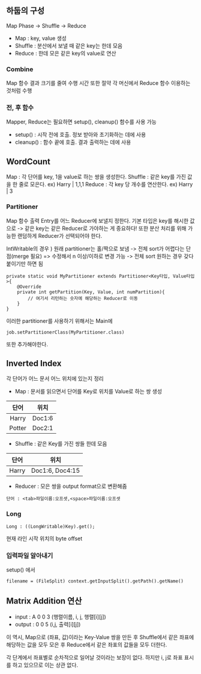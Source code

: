 ## 하둡의 구성

Map Phase -> Shuffle -> Reduce

- Map : key, value 생성
- Shuffle : 분산에서 보낼 때 같은 key는 한데 모음
- Reduce : 한데 모은 같은 key의 value로 연산

### Combine
 Map 함수 결과 크기를 줄여 수행 시간 또한 절약
각 머신에서 Reduce 함수 이용하는 것처럼 수행

### 전, 후 함수
Mapper, Reduce는 필요하면 setup(), cleanup() 함수를 사용 가능
- setup() : 시작 전에 호출. 정보 받아와 초기화하는 데에 사용
- cleanup() : 함수 끝에 호출. 결과 출력하는 데에 사용


## WordCount
Map : 각 단어를 key, 1을 value로 하는 쌍을 생성한다.
Shuffle : 같은 key를 가진 값을 한 줄로 모은다. ex) Harry | 1,1,1
Reduce : 각 key 당 개수를 연산한다. ex) Harry | 3

### Partitioner
Map 함수 출력 Entry를 어느 Reducer에 보낼지 정한다.
기본 타입은 key를 해시한 값으로 -> 같은 key는 같은 Reducer로 가야하는 게 중요하다!
또한 분산 처리를 위해 가능한 랜덤하게 Reducer가 선택되어야 한다.

IntWritable의 경우 ) 
원래 partitioner는 홀/짝으로 보냄 -> 전체 sort가 어렵다는 단점(merge 필요)
=> 수정해서 n 이상/이하로 변경 가능 -> 전체 sort 원하는 경우 갖다 붙이기만 하면 됨

```
private static void MyPartitioner extends Partitioner<Key타입, Value타입>{
	@Override
	private int getPartition(Key, Value, int numPartition){
		// 여기서 리턴하는 숫자에 해당하는 Reducer로 이동
	}
}
```

이러한 partitioner를 사용하기 위해서는 Main에
```
job.setPartitionerClass(MyPartitioner.class)
```
또한 추가해야한다.


## Inverted Index
각 단어가 어느 문서 어느 위치에 있는지 정리

- Map : 문서를 읽으면서 단어를 Key로 위치를 Value로 하는 쌍 생성

단어 | 위치
 :-: | :-:
Harry | Doc1:6 
Potter | Doc2:1

- Shuffle : 같은 Key를 가진 쌍들 한데 모음

단어 | 위치
 :-: | :-:
 Harry | Doc1:6, Doc4:15

- Reducer : 모은 쌍을 output format으로 변환해줌
```
단어 : <tab>파일이름:오프셋,<space>파일이름:오프셋
```

### Long
```
Long : ((LongWritable)Key).get();
```
현재 라인 시작 위치의 byte offset

### 입력파일 알아내기
setup() 에서
```
filename = (FileSplit) context.getInputSplit().getPath().getName()
```

## Matrix Addition 연산
- input : A 0 0 3 (행렬이름, i, j, 행렬[i][j])
- output : 0 0 5 (i,j, 출력[i][j])

이 역시,
Map으로 (좌표, 값)이라는 Key-Value 쌍을 만든 후
Shuffle에서 같은 좌표에 해당하는 값을 모두 모은 후
Reduce에서 같은 좌표의 값들을 모두 더한다.

각 단계에서 좌표별로 순차적으로 일어날 것이라는 보장이 없다. 하지만 i, j로 좌표 표시를 하고 있으므로 이는 상관 없다.
